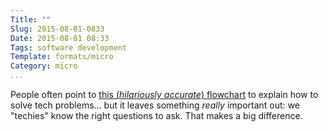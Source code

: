 ```yaml
---
Title: ""
Slug: 2015-08-01-0833
Date: 2015-08-01 08:33
Tags: software development
Template: formats/micro
Category: micro
...
```


People often point to [this (*hilariously accurate*) flowchart][xkcd] to explain
how to solve tech problems... but it leaves something *really* important out: we
"techies" know the right questions to ask. That makes a big difference.

[xkcd]: https://xkcd.com/627/
